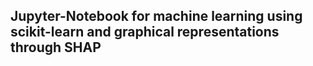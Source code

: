 ## Jupyter-Notebook for machine learning using scikit-learn and graphical representations through SHAP
